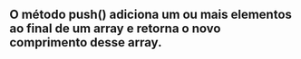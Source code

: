 <h2>
  O método push() adiciona um ou mais elementos ao final de um array e retorna o novo comprimento desse array.
</h2>
